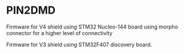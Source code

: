 # PIN2DMD

Firmware for V4 shield using STM32 Nucleo-144 board using morpho connector for a higher level of connectivity

Firmware for V3 shield using STM32F407 discovery board.


